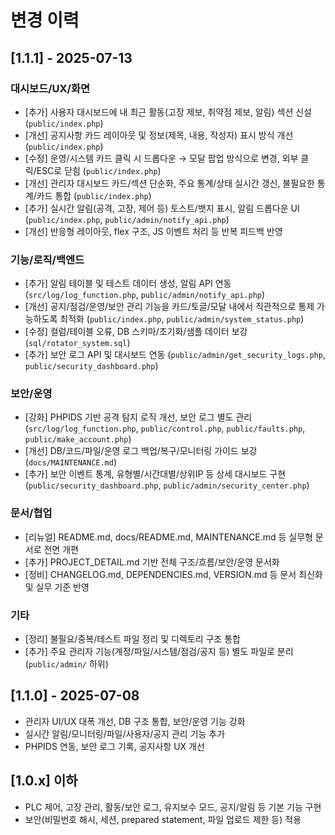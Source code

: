 # 변경 이력

## [1.1.1] - 2025-07-13

### 대시보드/UX/화면
- [추가] 사용자 대시보드에 내 최근 활동(고장 제보, 취약점 제보, 알림) 섹션 신설 (`public/index.php`)
- [개선] 공지사항 카드 레이아웃 및 정보(제목, 내용, 작성자) 표시 방식 개선 (`public/index.php`)
- [수정] 운영/시스템 카드 클릭 시 드롭다운 → 모달 팝업 방식으로 변경, 외부 클릭/ESC로 닫힘 (`public/index.php`)
- [개선] 관리자 대시보드 카드/섹션 단순화, 주요 통계/상태 실시간 갱신, 불필요한 통계/카드 통합 (`public/index.php`)
- [추가] 실시간 알림(공격, 고장, 제어 등) 토스트/뱃지 표시, 알림 드롭다운 UI (`public/index.php`, `public/admin/notify_api.php`)
- [개선] 반응형 레이아웃, flex 구조, JS 이벤트 처리 등 반복 피드백 반영

### 기능/로직/백엔드
- [추가] 알림 테이블 및 테스트 데이터 생성, 알림 API 연동 (`src/log/log_function.php`, `public/admin/notify_api.php`)
- [개선] 공지/점검/운영/보안 관리 기능을 카드/토글/모달 내에서 직관적으로 통제 가능하도록 최적화 (`public/index.php`, `public/admin/system_status.php`)
- [수정] 컬럼/테이블 오류, DB 스키마/초기화/샘플 데이터 보강 (`sql/rotator_system.sql`)
- [추가] 보안 로그 API 및 대시보드 연동 (`public/admin/get_security_logs.php`, `public/security_dashboard.php`)

### 보안/운영
- [강화] PHPIDS 기반 공격 탐지 로직 개선, 보안 로그 별도 관리 (`src/log/log_function.php`, `public/control.php`, `public/faults.php`, `public/make_account.php`)
- [개선] DB/코드/파일/운영 로그 백업/복구/모니터링 가이드 보강 (`docs/MAINTENANCE.md`)
- [추가] 보안 이벤트 통계, 유형별/시간대별/상위IP 등 상세 대시보드 구현 (`public/security_dashboard.php`, `public/admin/security_center.php`)

### 문서/협업
- [리뉴얼] README.md, docs/README.md, MAINTENANCE.md 등 실무형 문서로 전면 개편
- [추가] PROJECT_DETAIL.md 기반 전체 구조/흐름/보안/운영 문서화
- [정비] CHANGELOG.md, DEPENDENCIES.md, VERSION.md 등 문서 최신화 및 실무 기준 반영

### 기타
- [정리] 불필요/중복/테스트 파일 정리 및 디렉토리 구조 통합
- [추가] 주요 관리자 기능(계정/파일/시스템/점검/공지 등) 별도 파일로 분리(`public/admin/` 하위)

## [1.1.0] - 2025-07-08
- 관리자 UI/UX 대폭 개선, DB 구조 통합, 보안/운영 기능 강화
- 실시간 알림/모니터링/파일/사용자/공지 관리 기능 추가
- PHPIDS 연동, 보안 로그 기록, 공지사항 UX 개선

## [1.0.x] 이하
- PLC 제어, 고장 관리, 활동/보안 로그, 유지보수 모드, 공지/알림 등 기본 기능 구현
- 보안(비밀번호 해시, 세션, prepared statement, 파일 업로드 제한 등) 적용 